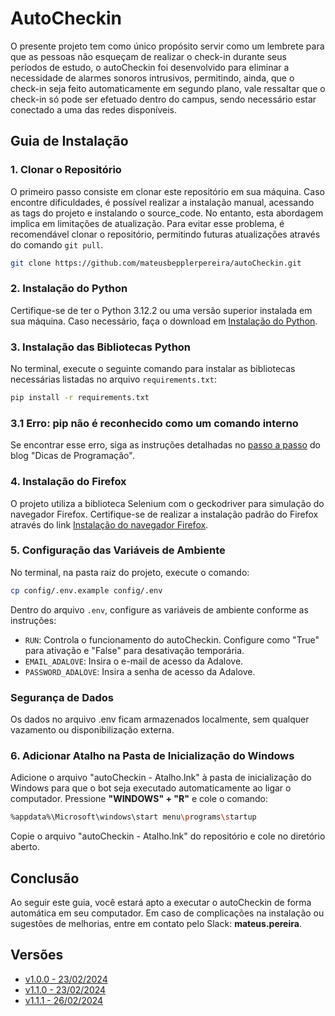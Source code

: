 # AutoCheckin

O presente projeto tem como único propósito servir como um lembrete para que as pessoas não esqueçam de realizar o check-in durante seus períodos de estudo, o autoCheckin foi desenvolvido para eliminar a necessidade de alarmes sonoros intrusivos, permitindo, ainda, que o check-in seja feito automaticamente em segundo plano, vale ressaltar que o check-in só pode ser efetuado dentro do campus, sendo necessário estar conectado a uma das redes disponíveis.

## Guia de Instalação

### 1. Clonar o Repositório
O primeiro passo consiste em clonar este repositório em sua máquina. Caso encontre dificuldades, é possível realizar a instalação manual, acessando as tags do projeto e instalando o source_code. No entanto, esta abordagem implica em limitações de atualização. Para evitar esse problema, é recomendável clonar o repositório, permitindo futuras atualizações através do comando `git pull`.

```bash
git clone https://github.com/mateusbepplerpereira/autoCheckin.git
```

### 2. Instalação do Python
Certifique-se de ter o Python 3.12.2 ou uma versão superior instalada em sua máquina. Caso necessário, faça o download em [Instalação do Python](https://www.python.org/downloads/).

### 3. Instalação das Bibliotecas Python
No terminal, execute o seguinte comando para instalar as bibliotecas necessárias listadas no arquivo `requirements.txt`:

```bash
pip install -r requirements.txt
```

### 3.1 Erro: pip não é reconhecido como um comando interno
Se encontrar esse erro, siga as instruções detalhadas no [passo a passo](https://dicasdeprogramacao.com.br/resolvido-pip-nao-e-reconhecido-como-um-comando-interno/) do blog "Dicas de Programação".

### 4. Instalação do Firefox
O projeto utiliza a biblioteca Selenium com o geckodriver para simulação do navegador Firefox. Certifique-se de realizar a instalação padrão do Firefox através do link [Instalação do navegador Firefox](https://www.mozilla.org/pt-BR/firefox/download/thanks/).

### 5. Configuração das Variáveis de Ambiente
No terminal, na pasta raiz do projeto, execute o comando:

```bash
cp config/.env.example config/.env
```

Dentro do arquivo `.env`, configure as variáveis de ambiente conforme as instruções:

- `RUN`: Controla o funcionamento do autoCheckin. Configure como "True" para ativação e "False" para desativação temporária.
- `EMAIL_ADALOVE`: Insira o e-mail de acesso da Adalove.
- `PASSWORD_ADALOVE`: Insira a senha de acesso da Adalove.

### **Segurança de Dados**
Os dados no arquivo .env ficam armazenados localmente, sem qualquer vazamento ou disponibilização externa.

### 6. Adicionar Atalho na Pasta de Inicialização do Windows
Adicione o arquivo "autoCheckin - Atalho.lnk" à pasta de inicialização do Windows para que o bot seja executado automaticamente ao ligar o computador. Pressione **"WINDOWS" + "R"** e cole o comando:

```bash
%appdata%\Microsoft\windows\start menu\programs\startup
```

Copie o arquivo "autoCheckin - Atalho.lnk" do repositório e cole no diretório aberto.

## Conclusão
Ao seguir este guia, você estará apto a executar o autoCheckin de forma automática em seu computador. Em caso de complicações na instalação ou sugestões de melhorias, entre em contato pelo Slack: **mateus.pereira**.

## Versões
- [v1.0.0 - 23/02/2024](https://github.com/mateusbepplerpereira/autoCheckin/releases/tag/v1.0.0)
- [v1.1.0 - 23/02/2024](https://github.com/mateusbepplerpereira/autoCheckin/releases/tag/v1.1.0)
- [v1.1.1 - 26/02/2024](https://github.com/mateusbepplerpereira/autoCheckin/releases/tag/v1.1.1)
